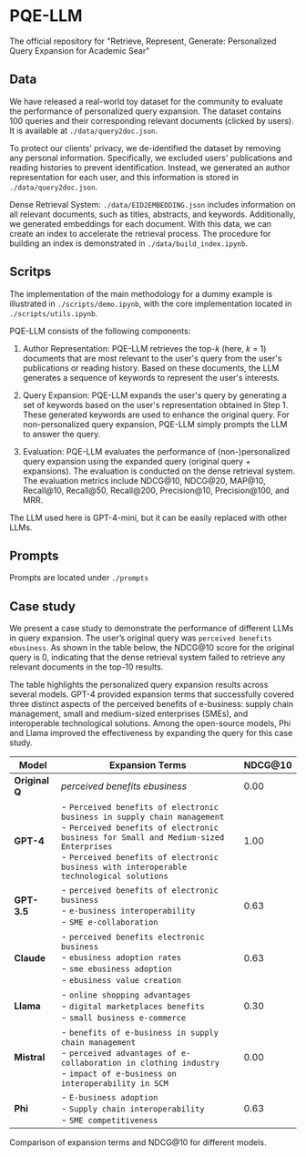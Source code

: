 # PQE-LLM
The official repository for "Retrieve, Represent, Generate: Personalized Query Expansion for Academic Sear"

## Data


We have released a real-world toy dataset for the community to evaluate the performance of personalized query expansion. The dataset contains 100 queries and their corresponding relevant documents (clicked by users). It is available at ```./data/query2doc.json```.

To protect our clients' privacy, we de-identified the dataset by removing any personal information. Specifically, we excluded users' publications and reading histories to prevent identification. Instead, we generated an author representation for each user, and this information is stored in ```./data/query2doc.json```.

Dense Retrieval System: ````./data/EID2EMBEDDING.json```` includes information on all relevant documents, such as titles, abstracts, and keywords. Additionally, we generated embeddings for each document. With this data, we can create an index to accelerate the retrieval process. The procedure for building an index is demonstrated in ```./data/build_index.ipynb```.



## Scritps


The implementation of the main methodology for a dummy example is illustrated in ```./scripts/demo.ipynb```, with the core implementation located in ```./scripts/utils.ipynb```.

PQE-LLM consists of the following components:

1. Author Representation: PQE-LLM retrieves the top-*k* (here, *k* = 1) documents that are most relevant to the user's query from the user's publications or reading history. Based on these documents, the LLM generates a sequence of keywords to represent the user's interests.

2. Query Expansion: PQE-LLM expands the user's query by generating a set of keywords based on the user's representation obtained in Step 1. These generated keywords are used to enhance the original query. For non-personalized query expansion, PQE-LLM simply prompts the LLM to answer the query.

3. Evaluation: PQE-LLM evaluates the performance of (non-)personalized query expansion using the expanded query (original query + expansions). The evaluation is conducted on the dense retrieval system. The evaluation metrics include NDCG@10, NDCG@20, MAP@10, Recall@10, Recall@50, Recall@200, Precision@10, Precision@100, and MRR.

The LLM used here is GPT-4-mini, but it can be easily replaced with other LLMs.

## Prompts
Prompts are located under ```./prompts```

## Case study


We present a case study to demonstrate the performance of different LLMs in query expansion. The user’s original query was `perceived benefits ebusiness`. As shown in the table below, the NDCG@10 score for the original query is 0, indicating that the dense retrieval system failed to retrieve any relevant documents in the top-10 results. 

The table highlights the personalized query expansion results across several models. GPT-4 provided expansion terms that successfully covered three distinct aspects of the perceived benefits of e-business: supply chain management, small and medium-sized enterprises (SMEs), and interoperable technological solutions. Among the open-source models, Phi and Llama improved the effectiveness by expanding the query for this case study.

| **Model**      | **Expansion Terms**                                                                                                                                                                                                                   | **NDCG@10** |
|-----------------|-----------------------------------------------------------------------------------------------------------------------------------------------------------------------------------------------|-------------|
| **Original Q**  | _perceived benefits ebusiness_                                                                                                                                                                                                      | 0.00        |
| **GPT-4**       | - `Perceived benefits of electronic business in supply chain management`<br> - `Perceived benefits of electronic business for Small and Medium-sized Enterprises`<br> - `Perceived benefits of electronic business with interoperable technological solutions` | 1.00        |
| **GPT-3.5**     | - `perceived benefits of electronic business`<br> - `e-business interoperability`<br> - `SME e-collaboration`                                                                                                                       | 0.63        |
| **Claude**      | - `perceived benefits electronic business`<br> - `ebusiness adoption rates`<br> - `sme ebusiness adoption`<br> - `ebusiness value creation`                                                                                           | 0.63        |
| **Llama**       | - `online shopping advantages`<br> - `digital marketplaces benefits`<br> - `small business e-commerce`                                                                                                                              | 0.30        |
| **Mistral**     | - `benefits of e-business in supply chain management`<br> - `perceived advantages of e-collaboration in clothing industry`<br> - `impact of e-business on interoperability in SCM`                                                   | 0.00        |
| **Phi**         | - `E-business adoption`<br> - `Supply chain interoperability`<br> - `SME competitiveness`                                                                                                                                           | 0.63        |

Comparison of expansion terms and NDCG@10 for different models.
